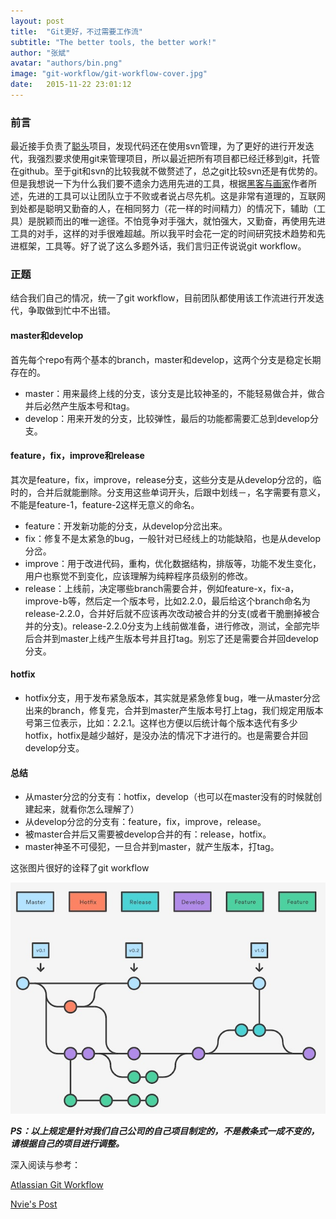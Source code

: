 ```yaml
---
layout: post
title:  "Git更好，不过需要工作流"
subtitle: "The better tools, the better work!"
author: "张斌"
avatar: "authors/bin.png"
image: "git-workflow/git-workflow-cover.jpg"
date:   2015-11-22 23:01:12
---
```


### 前言
最近接手负责了[聪头](http://icongtou.com)项目，发现代码还在使用svn管理，为了更好的进行开发迭代，我强烈要求使用git来管理项目，所以最近把所有项目都已经迁移到git，托管在github。至于git和svn的比较我就不做赘述了，总之git比较svn还是有优势的。但是我想说一下为什么我们要不遗余力选用先进的工具，根据[黑客与画家](http://www.amazon.cn/%E9%BB%91%E5%AE%A2%E4%B8%8E%E7%94%BB%E5%AE%B6-%E7%A1%85%E8%B0%B7%E5%88%9B%E4%B8%9A%E4%B9%8B%E7%88%B6Paul-Graham%E6%96%87%E9%9B%86-Paul-Graham/dp/B00ALPRKH0/ref=sr_1_1_twi_kin_2?ie=UTF8&qid=1448270401&sr=8-1&keywords=%E9%BB%91%E5%AE%A2%E4%B8%8E%E7%94%BB%E5%AE%B6)作者所述，先进的工具可以让团队立于不败或者说占尽先机。这是非常有道理的，互联网到处都是聪明又勤奋的人，在相同努力（花一样的时间精力）的情况下，辅助（工具）是脱颖而出的唯一途径。不怕竞争对手强大，就怕强大，又勤奋，再使用先进工具的对手，这样的对手很难超越。所以我平时会花一定的时间研究技术趋势和先进框架，工具等。好了说了这么多题外话，我们言归正传说说git workflow。

### 正题
结合我们自己的情况，统一了git workflow，目前团队都使用该工作流进行开发迭代，争取做到忙中不出错。

#### master和develop
首先每个repo有两个基本的branch，master和develop，这两个分支是稳定长期存在的。

* master：用来最终上线的分支，该分支是比较神圣的，不能轻易做合并，做合并后必然产生版本号和tag。
* develop：用来开发的分支，比较弹性，最后的功能都需要汇总到develop分支。

#### feature，fix，improve和release
其次是feature，fix，improve，release分支，这些分支是从develop分岔的，临时的，合并后就能删除。分支用这些单词开头，后跟中划线－，名字需要有意义，不能是feature-1，feature-2这样无意义的命名。

* feature：开发新功能的分支，从develop分岔出来。
* fix：修复不是太紧急的bug，一般针对已经线上的功能缺陷，也是从develop分岔。
* improve：用于改进代码，重构，优化数据结构，排版等，功能不发生变化，用户也察觉不到变化，应该理解为纯粹程序员级别的修改。
* release：上线前，决定哪些branch需要合并，例如feature-x，fix-a，improve-b等，然后定一个版本号，比如2.2.0，最后给这个branch命名为release-2.2.0，合并好后就不应该再次改动被合并的分支(或者干脆删掉被合并的分支)。release-2.2.0分支为上线前做准备，进行修改，测试，全部完毕后合并到master上线产生版本号并且打tag。别忘了还是需要合并回develop分支。

#### hotfix
* hotfix分支，用于发布紧急版本，其实就是紧急修复bug，唯一从master分岔出来的branch，修复完，合并到master产生版本号打上tag，我们规定用版本号第三位表示，比如：2.2.1。这样也方便以后统计每个版本迭代有多少hotfix，hotfix是越少越好，是没办法的情况下才进行的。也是需要合并回develop分支。

#### 总结
* 从master分岔的分支有：hotfix，develop（也可以在master没有的时候就创建起来，就看你怎么理解了）
* 从develop分岔的分支有：feature，fix，improve，release。
* 被master合并后又需要被develop合并的有：release，hotfix。
* master神圣不可侵犯，一旦合并到master，就产生版本，打tag。


这张图片很好的诠释了git workflow

![git workflow](./content/images/git-workflow/git-workflow.jpg)


***PS：以上规定是针对我们自己公司的自己项目制定的，不是教条式一成不变的，请根据自己的项目进行调整。***

深入阅读与参考：

[Atlassian Git Workflow](https://www.atlassian.com/git)

[Nvie's Post](http://nvie.com/posts/a-successful-git-branching-model)
